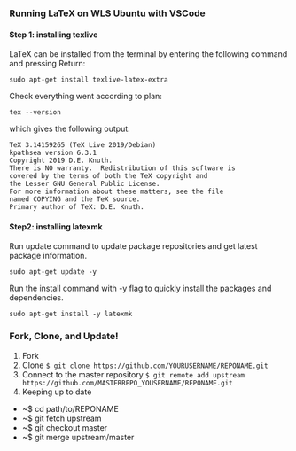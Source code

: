 ### Running LaTeX on WLS Ubuntu with VSCode
#### Step 1: installing texlive
LaTeX can be installed from the terminal by entering the following command and pressing Return:
```
sudo apt-get install texlive-latex-extra
```
Check everything went according to plan:
```
tex --version
```
which gives the following output:
```
TeX 3.14159265 (TeX Live 2019/Debian)
kpathsea version 6.3.1
Copyright 2019 D.E. Knuth.
There is NO warranty.  Redistribution of this software is
covered by the terms of both the TeX copyright and
the Lesser GNU General Public License.
For more information about these matters, see the file
named COPYING and the TeX source.
Primary author of TeX: D.E. Knuth.
```
#### Step2: installing latexmk
Run update command to update package repositories and get latest package information.
```
sudo apt-get update -y
```
Run the install command with -y flag to quickly install the packages and dependencies.
```
sudo apt-get install -y latexmk
```
### Fork, Clone, and Update!
1. Fork
2. Clone ```$ git clone https://github.com/YOURUSERNAME/REPONAME.git```
3. Connect to the master repository ```$ git remote add upstream https://github.com/MASTERREPO_YOUSERNAME/REPONAME.git```
4. Keeping up to date
  * ~$ cd path/to/REPONAME
  * ~$ git fetch upstream
  * ~$ git checkout master
  * ~$ git merge upstream/master
